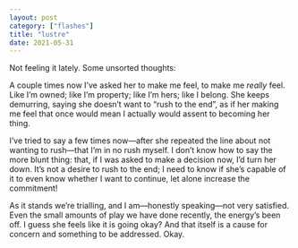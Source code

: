 ```yaml
---
layout: post
category: ["flashes"]
title: "lustre"
date: 2021-05-31
---
```


Not feeling it lately. Some unsorted thoughts:

A couple times now I’ve asked her to make me feel, to make me _really_ feel. Like I’m owned; like I’m property; like I’m hers; like I belong. She keeps demurring, saying she doesn’t want to “rush to the end”, as if her making me feel that once would mean I actually would assent to becoming her thing.

I’ve tried to say a few times now—after she repeated the line about not wanting to rush—that I’m in no rush myself. I don’t know how to say the more blunt thing: that, if I was asked to make a decision now, I’d turn her down. It’s not a desire to rush to the end; I need to know if she’s capable of it to even know whether I want to continue, let alone increase the commitment!

As it stands we’re trialling, and I am—honestly speaking—not very satisfied. Even the small amounts of play we have done recently, the energy’s been off. I guess she feels like it is going okay? And that itself is a cause for concern and something to be addressed. Okay.